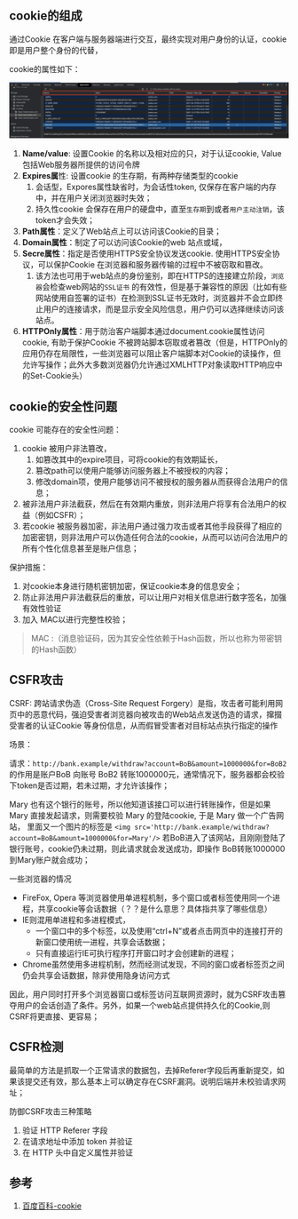 
## cookie的组成


通过Cookie 在客户端与服务器端进行交互，最终实现对用户身份的认证，cookie即是用户整个身份的代替，

cookie的属性如下：

<img src='/images/cookie的组成.jpg' />

1. **Name/value**:  设置Cookie 的名称以及相对应的只，对于认证cookie, Value包括Web服务器所提供的访问令牌
2. **Expires属**性: 设置cookie 的生存期，有两种存储类型的cookie
   1. 会话型，Expores属性缺省时，为会话性token, 仅保存在客户端的内存中，并在用户关闭浏览器时失效；
   2. 持久性cookie 会保存在用户的硬盘中，直至`生存期`到或者`用户主动注销`，该token才会失效；
3. **Path属性**：定义了Web站点上可以访问该Cookie的目录；
4. **Domain属性**：制定了可以访问该Cookie的web 站点或域，
5. **Secre属性**：指定是否使用HTTPS安全协议发送cookie. 使用HTTPS安全协议，可以保护Cookie 在浏览器和服务器传输的过程中不被窃取和篡改。
   1. 该方法也可用于web站点的身份鉴别，即在HTTPS的连接建立阶段，`浏览器`会检查web网站的`SSL证书` 的有效性，但是基于兼容性的原因（比如有些网站使用自签署的证书）在检测到SSL证书无效时，浏览器并不会立即终止用户的连接请求，而是显示安全风险信息，用户仍可以选择继续访问该站点。
6. **HTTPOnly属性**：用于防治客户端脚本通过document.cookie属性访问cookie, 有助于保护Cookie 不被跨站脚本窃取或者篡改（但是，HTTPOnly的应用仍存在局限性，一些浏览器可以阻止客户端脚本对Cookie的读操作，但允许写操作；此外大多数浏览器仍允许通过XMLHTTP对象读取HTTP响应中的Set-Cookie头）



## cookie的安全性问题

cookie 可能存在的安全性问题：

1. cookie 被用户非法篡改，
   1. 如篡改其中的expire项目，可将cookie的有效期延长，
   2. 篡改path可以使用户能够访问服务器上不被授权的内容；
   3. 修改domain项，使用户能够访问不被授权的服务器从而获得合法用户的信息；
2. 被非法用户非法截获，然后在有效期内重放，则非法用户将享有合法用户的权益（例如CSFR）；
3. 若cookie 被服务器加密，非法用户通过强力攻击或者其他手段获得了相应的加密密钥，则非法用户可以伪造任何合法的cookie，从而可以访问合法用户的所有个性化信息甚至是账户信息；


保护措施：
1. 对cookie本身进行随机密钥加密，保证cookie本身的信息安全；
2. 防止非法用户非法截获后的重放，可以让用户对相关信息进行数字签名，加强有效性验证
3. 加入 MAC以进行完整性校验；

> MAC :（消息验证码，因为其安全性依赖于Hash函数，所以也称为带密钥的Hash函数）




## CSFR攻击

CSRF: 跨站请求伪造（Cross-Site Request Forgery）是指，攻击者可能利用网页中的恶意代码，强迫受害者浏览器向被攻击的Web站点发送伪造的请求，撺掇受害者的认证Cookie 等身份信息，从而假冒受害者对目标站点执行指定的操作

场景：

请求：`http://bank.example/withdraw?account=BoB&amount=1000000&for=BoB2` 的作用是账户BoB 向账号 BoB2 转账1000000元，通常情况下，服务器都会校验下token是否过期，若未过期，才允许该操作；

 Mary 也有这个银行的账号，所以他知道该接口可以进行转账操作，但是如果 Mary 直接发起请求，则需要校验 Mary 的登陆cookie, 于是   Mary 做一个广告网站， 里面又一个图片的标签是 `<img src='http://bank.example/withdraw?account=BoB&amount=1000000&for=Mary'/>` 若BoB进入了该网站，且刚刚登陆了银行账号，cookie仍未过期，则此请求就会发送成功，即操作 BoB转账1000000到Mary账户就会成功；


一些浏览器的情况

- FireFox, Opera 等浏览器使用单进程机制，多个窗口或者标签使用同一个进程，共享cookie等会话数据（？？是什么意思？具体指共享了哪些信息）
- IE则混用单进程和多进程模式，
  - 一个窗口中的多个标签，以及使用“ctrl+N”或者点击网页中的连接打开的新窗口使用统一进程，共享会话数据；
  - 只有直接运行IE可执行程序打开窗口时才会创建新的进程；
- Chrome虽然使用多进程机制，然而经测试发现，不同的窗口或者标签页之间仍会共享会话数据，除非使用隐身访问方式

因此，用户同时打开多个浏览器窗口或标签访问互联网资源时，就为CSRF攻击篡夺用户的会话创造了条件。另外，如果一个web站点提供持久化的Cookie,则CSRF将更直接、更容易；


## CSFR检测

最简单的方法是抓取一个正常请求的数据包，去掉Referer字段后再重新提交，如果该提交还有效，那么基本上可以确定存在CSRF漏洞。说明后端并未校验请求网址；

防御CSRF攻击三种策略
1. 验证 HTTP Referer 字段
2. 在请求地址中添加 token 并验证
3. 在 HTTP 头中自定义属性并验证



##  参考

1. [百度百科-cookie](https://baike.baidu.com/item/cookie/1119)


